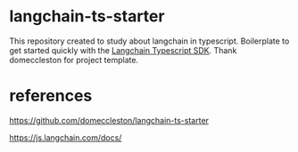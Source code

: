 # langchain-ts-starter
This repository created to study about langchain in typescript.
Boilerplate to get started quickly with the [Langchain Typescript SDK](https://github.com/hwchase17/langchainjs).
Thank domeccleston for project template.

# references
https://github.com/domeccleston/langchain-ts-starter

https://js.langchain.com/docs/
